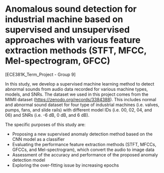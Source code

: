 # Anomalous sound detection for industrial machine based on supervised and unsupervised approaches with various feature extraction methods (STFT, MFCC, Mel-spectrogram, GFCC)
[ECE381K_Term_Project - Group 9]

In this study, we develop a supervised machine learning method to detect abnormal sounds from audio data recorded for various machine types, models, and SNRs. The dataset we used in this project comes from the MIMII dataset (https://zenodo.org/records/3384388). This includes normal and abnormal sound dataset for four type of industrial machines (i.e. valves, pumps, fans, and slide rails) with different model IDs (i.e. 00, 02, 04, and 06) and SNRs (i.e. -6 dB, 0 dB, and 6 dB).

The specific purposes of this study are:
- Proposing a new supervised anomaly detection method based on the CNN model as a classifier
- Evaluating the performance feature extraction methods (STFT, MFCCs, GFCCs, and Mel-spectrogram), which convert the audio to image data
- Assessment of the accuracy and performance of the proposed anomaly detection model
- Exploring the over-fitting issue by increasing epochs

